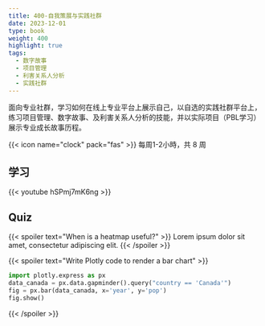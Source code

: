```yaml
---
title: 400-自我策展与实践社群
date: 2023-12-01
type: book
weight: 400
highlight: true
tags:
  - 数字故事
  - 项目管理
  - 利害关系人分析
  - 实践社群
---
```


面向专业社群，学习如何在线上专业平台上展示自己，以自选的实践社群平台上，练习项目管理、数字故事、及利害关系人分析的技能，并以实际项目（PBL学习）展示专业成长故事历程。

<!--more-->

{{< icon name="clock" pack="fas" >}} 每周1-2小時，共 8 周

## 学习

{{< youtube hSPmj7mK6ng >}}

## Quiz

{{< spoiler text="When is a heatmap useful?" >}}
Lorem ipsum dolor sit amet, consectetur adipiscing elit.
{{< /spoiler >}}

{{< spoiler text="Write Plotly code to render a bar chart" >}}

```python
import plotly.express as px
data_canada = px.data.gapminder().query("country == 'Canada'")
fig = px.bar(data_canada, x='year', y='pop')
fig.show()
```

{{< /spoiler >}}
